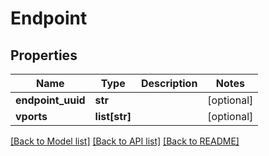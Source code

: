 # Endpoint

## Properties
Name | Type | Description | Notes
------------ | ------------- | ------------- | -------------
**endpoint_uuid** | **str** |  | [optional] 
**vports** | **list[str]** |  | [optional] 

[[Back to Model list]](../README.md#documentation-for-models) [[Back to API list]](../README.md#documentation-for-api-endpoints) [[Back to README]](../README.md)


